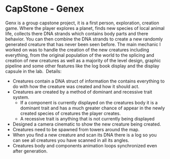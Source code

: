# CapStone - Genex
  Genx is a group capstone project, it is a first person, exploration, creation game. Where the player explores a planet, finds new species of local animal life, collects there DNA strands which contains body parts and there behavior. You can then combine the DNA strands to create a new randomly generated creature that has never been seen before. The main mechanic I worked on was to handle the creation of the new creatures including everything, from the original population of the world to the splicing and creation of new creatures as well as a majority of the level design, graphic pipeline and some other features like the log book display and the display capsule in the lab.
 Details:
* Creatures contain a DNA struct of information the contains everything to do with how the creature was created and how it should act.
* Creatures are created by a method of dominant and recessive trait system.
  * If a component is currently displayed on the creatures body it is a dominant trait and has a much greater chance of appear in the newly created species of creatures the player creates.
  * A recessive trait is anything that is not currently being displayed
* Designed a camera cinematic to show the new creature being created.
* Creatures need to be spawned from towers around the map.
* When you find a new creature and scan its DNA there is a log so you can see all creatures you have scanned in all its angles.
* Creatures body and components animation loops synchronized even after generation.
